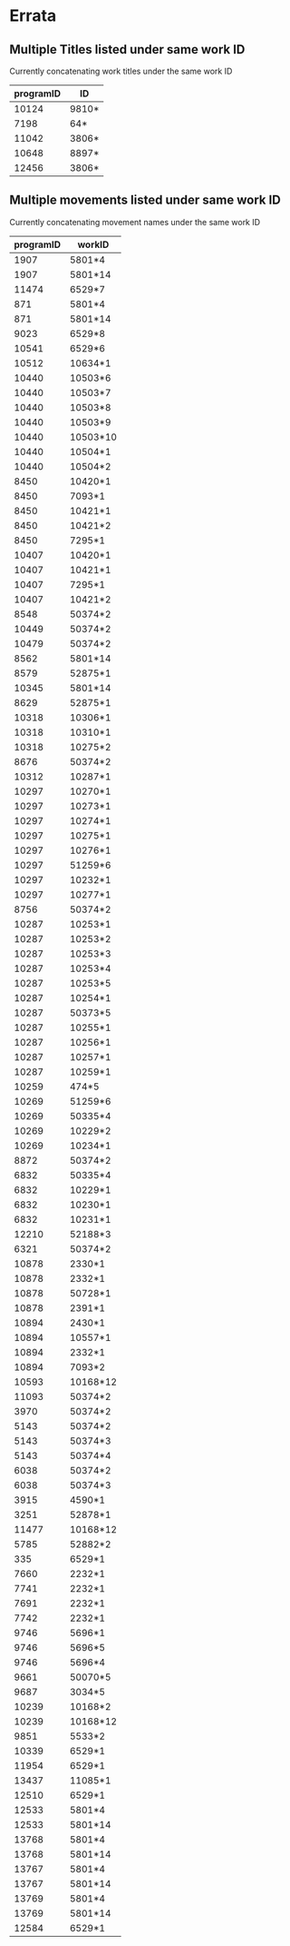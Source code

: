# Errata

## Multiple Titles listed under same work ID

Currently concatenating work titles under the same work ID

| programID | ID |
| --- | --- |
| 10124 | 9810* |
| 7198 | 64* |
| 11042 | 3806* |
| 10648 | 8897* |
| 12456 | 3806* |

## Multiple movements listed under same work ID

Currently concatenating movement names under the same work ID

| programID | workID |
| --- | --- |
| 1907 | 5801*4 |
| 1907 | 5801*14 |
| 11474 | 6529*7 |
| 871 | 5801*4 |
| 871 | 5801*14 |
| 9023 | 6529*8 |
| 10541 | 6529*6 |
| 10512 | 10634*1 |
| 10440 | 10503*6 |
| 10440 | 10503*7 |
| 10440 | 10503*8 |
| 10440 | 10503*9 |
| 10440 | 10503*10 |
| 10440 | 10504*1 |
| 10440 | 10504*2 |
| 8450 | 10420*1 |
| 8450 | 7093*1 |
| 8450 | 10421*1 |
| 8450 | 10421*2 |
| 8450 | 7295*1 |
| 10407 | 10420*1 |
| 10407 | 10421*1 |
| 10407 | 7295*1 |
| 10407 | 10421*2 |
| 8548 | 50374*2 |
| 10449 | 50374*2 |
| 10479 | 50374*2 |
| 8562 | 5801*14 |
| 8579 | 52875*1 |
| 10345 | 5801*14 |
| 8629 | 52875*1 |
| 10318 | 10306*1 |
| 10318 | 10310*1 |
| 10318 | 10275*2 |
| 8676 | 50374*2 |
| 10312 | 10287*1 |
| 10297 | 10270*1 |
| 10297 | 10273*1 |
| 10297 | 10274*1 |
| 10297 | 10275*1 |
| 10297 | 10276*1 |
| 10297 | 51259*6 |
| 10297 | 10232*1 |
| 10297 | 10277*1 |
| 8756 | 50374*2 |
| 10287 | 10253*1 |
| 10287 | 10253*2 |
| 10287 | 10253*3 |
| 10287 | 10253*4 |
| 10287 | 10253*5 |
| 10287 | 10254*1 |
| 10287 | 50373*5 |
| 10287 | 10255*1 |
| 10287 | 10256*1 |
| 10287 | 10257*1 |
| 10287 | 10259*1 |
| 10259 | 474*5 |
| 10269 | 51259*6 |
| 10269 | 50335*4 |
| 10269 | 10229*2 |
| 10269 | 10234*1 |
| 8872 | 50374*2 |
| 6832 | 50335*4 |
| 6832 | 10229*1 |
| 6832 | 10230*1 |
| 6832 | 10231*1 |
| 12210 | 52188*3 |
| 6321 | 50374*2 |
| 10878 | 2330*1 |
| 10878 | 2332*1 |
| 10878 | 50728*1 |
| 10878 | 2391*1 |
| 10894 | 2430*1 |
| 10894 | 10557*1 |
| 10894 | 2332*1 |
| 10894 | 7093*2 |
| 10593 | 10168*12 |
| 11093 | 50374*2 |
| 3970 | 50374*2 |
| 5143 | 50374*2 |
| 5143 | 50374*3 |
| 5143 | 50374*4 |
| 6038 | 50374*2 |
| 6038 | 50374*3 |
| 3915 | 4590*1 |
| 3251 | 52878*1 |
| 11477 | 10168*12 |
| 5785 | 52882*2 |
| 335 | 6529*1 |
| 7660 | 2232*1 |
| 7741 | 2232*1 |
| 7691 | 2232*1 |
| 7742 | 2232*1 |
| 9746 | 5696*1 |
| 9746 | 5696*5 |
| 9746 | 5696*4 |
| 9661 | 50070*5 |
| 9687 | 3034*5 |
| 10239 | 10168*2 |
| 10239 | 10168*12 |
| 9851 | 5533*2 |
| 10339 | 6529*1 |
| 11954 | 6529*1 |
| 13437 | 11085*1 |
| 12510 | 6529*1 |
| 12533 | 5801*4 |
| 12533 | 5801*14 |
| 13768 | 5801*4 |
| 13768 | 5801*14 |
| 13767 | 5801*4 |
| 13767 | 5801*14 |
| 13769 | 5801*4 |
| 13769 | 5801*14 |
| 12584 | 6529*1 |